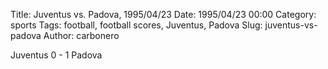 Title: Juventus vs. Padova, 1995/04/23
Date: 1995/04/23 00:00
Category: sports
Tags: football, football scores, Juventus, Padova
Slug: juventus-vs-padova
Author: carbonero


Juventus 0 - 1 Padova
